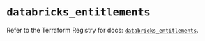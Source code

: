 # `databricks_entitlements`

Refer to the Terraform Registry for docs: [`databricks_entitlements`](https://registry.terraform.io/providers/databricks/databricks/1.64.1/docs/resources/entitlements).
